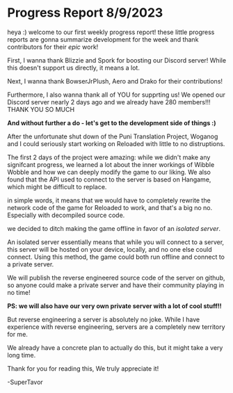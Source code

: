 # Progress Report 8/9/2023

heya :) welcome to our first weekly progress report! these little progress reports are gonna summarize development for the week and thank contributors for their *epic* work!

First, I wanna thank Blizzie and Spork for boosting our Discord server! While this doesn't support us directly, it means a lot.

Next, I wanna thank BowserJrPlush, Aero and Drako for their contributions!

Furthermore, I also wanna thank all of YOU for supprting us! We opened our Discord server nearly 2 days ago and we already have 280 members!!! THANK YOU SO MUCH

**And without further a do - let's get to the development side of things :)**

After the unfortunate shut down of the Puni Translation Project, Woganog and I could seriously start working on Reloaded with little to no distruptions.

The first 2 days of the project were amazing: while we didn't make any signifcant progress, we learned a lot about the inner workings of Wibble Wobble and how we can deeply modify the game to our liking. We also found that the API used to connect to the server is based on Hangame, which might be difficult to replace.

in simple words, it means that we would have to completely rewrite the network code of the game for Reloaded to work, and that's a big no no. Especially with decompiled source code.

 we decided to ditch making the game offline in favor of an *isolated server*.

An isolated server essentially means that while you will connect to a server, this server will be hosted on your device, locally, and no one else could connect. Using this method, the game could both run offline and connect to a private server.

We will publish the reverse engineered source code of the server on github, so anyone could make a private server and have their community playing in no time!

**PS: we will also have our very own private server with a lot of cool stuff!!**

But reverse engineering a server is absolutely no joke. While I have experience with reverse engineering, servers are a completely new territory for me. 

We already have a concrete plan to actually do this, but it might take a very long time.

Thank for you for reading this, We truly appreciate it!

-SuperTavor